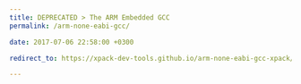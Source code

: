 ```yaml
---
title: DEPRECATED > The ARM Embedded GCC
permalink: /arm-none-eabi-gcc/

date: 2017-07-06 22:58:00 +0300

redirect_to: https://xpack-dev-tools.github.io/arm-none-eabi-gcc-xpack/

---
```

